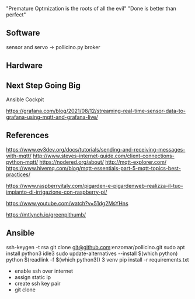 "Premature Optmization is the roots of all the evil"
"Done is better than perfect"



Software
-------
sensor and servo -> pollicino.py
broker 


Hardware
-------


Next Step Going Big
-------
Ansible
Cockpit

https://grafana.com/blog/2021/08/12/streaming-real-time-sensor-data-to-grafana-using-mqtt-and-grafana-live/


References
-------
https://www.ev3dev.org/docs/tutorials/sending-and-receiving-messages-with-mqtt/
http://www.steves-internet-guide.com/client-connections-python-mqtt/
https://nodered.org/about/
http://mqtt-explorer.com/
https://www.hivemq.com/blog/mqtt-essentials-part-5-mqtt-topics-best-practices/

https://www.raspberryitaly.com/pigarden-e-pigardenweb-realizza-il-tuo-impianto-di-irrigazione-con-raspberry-pi/

https://www.youtube.com/watch?v=51dg2MsYHns

https://mtlynch.io/greenpithumb/

Ansible
--------
ssh-keygen -t rsa
git clone git@github.com:enzomar/pollicino.git
sudo apt install python3 idle3
sudo update-alternatives --install $(which python) python $(readlink -f $(which python3)) 3
venv
pip install -r requirements.txt




- enable ssh over internet
- assign static ip
- create ssh key pair
- git clone

